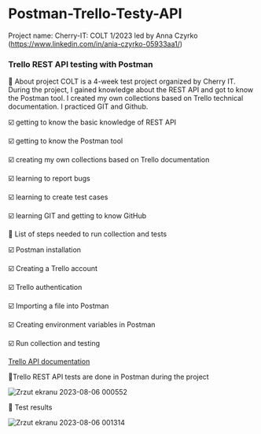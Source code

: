 # Postman-Trello-Testy-API

Project name: Cherry-IT: COLT 1/2023
led by Anna Czyrko (https://www.linkedin.com/in/ania-czyrko-05933aa1/)

### Trello REST API testing with Postman

💁 About project
COLT is a 4-week test project organized by Cherry IT. During the project, I gained knowledge about the REST API and got to know the Postman tool. I created my own collections based on Trello technical documentation. I practiced GIT and Github.

☑️ getting to know the basic knowledge of REST API 

☑️ getting to know the Postman tool 

☑️ creating my own collections based on Trello documentation

☑️ learning to report bugs

☑️ learning to create test cases

☑️ learning GIT and getting to know GitHub


📌 List of steps needed to run collection and tests

☑️ Postman installation

☑️ Creating a Trello account

☑️ Trello authentication

☑️ Importing a file into Postman

☑️ Creating environment variables in Postman

☑️ Run collection and testing


<a href="https://developer.atlassian.com/cloud/trello/rest/api-group-actions/#api-group-actions">Trello API documentation</a>


📌Trello REST API tests are done in Postman during the project

![Zrzut ekranu 2023-08-06 000552](https://github.com/katarzyna177/Postman-Trello-Testy-API/assets/16058577/132ba7a5-cc6b-4bb3-8c0b-c8fbd01d1ad7)


📌 Test results

![Zrzut ekranu 2023-08-06 001314](https://github.com/katarzyna177/Postman-Trello-Testy-API/assets/16058577/3cfdba62-5c3e-408c-9a98-798e37ad539d)

